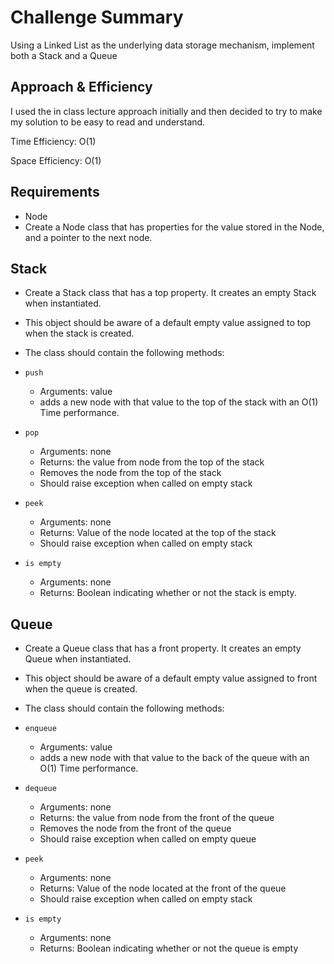 # Challenge Summary

Using a Linked List as the underlying data storage mechanism, implement both a Stack and a Queue

## Approach & Efficiency

I used the in class lecture approach initially and then decided to try to make my solution to be easy to read and understand.

Time Efficiency: O(1)

Space Efficiency: O(1)

## Requirements

* Node
* Create a Node class that has properties for the value stored in the Node, and a pointer to the next node.

## Stack

* Create a Stack class that has a top property. It creates an empty Stack when instantiated.
* This object should be aware of a default empty value assigned to top when the stack is created.
* The class should contain the following methods:

* `push`
  * Arguments: value
  * adds a new node with that value to the top of the stack with an O(1) Time performance.
* `pop`
  * Arguments: none
  * Returns: the value from node from the top of the stack
  * Removes the node from the top of the stack
  * Should raise exception when called on empty stack
* `peek`
  * Arguments: none
  * Returns: Value of the node located at the top of the stack
  * Should raise exception when called on empty stack
* `is empty`
  * Arguments: none
  * Returns: Boolean indicating whether or not the stack is empty.

## Queue

* Create a Queue class that has a front property. It creates an empty Queue when instantiated.
* This object should be aware of a default empty value assigned to front when the queue is created.
* The class should contain the following methods:

* `enqueue`
  * Arguments: value
  * adds a new node with that value to the back of the queue with an O(1) Time performance.
* `dequeue`
  * Arguments: none
  * Returns: the value from node from the front of the queue
  * Removes the node from the front of the queue
  * Should raise exception when called on empty queue
* `peek`
  * Arguments: none
  * Returns: Value of the node located at the front of the queue
  * Should raise exception when called on empty stack
* `is empty`
  * Arguments: none
  * Returns: Boolean indicating whether or not the queue is empty
